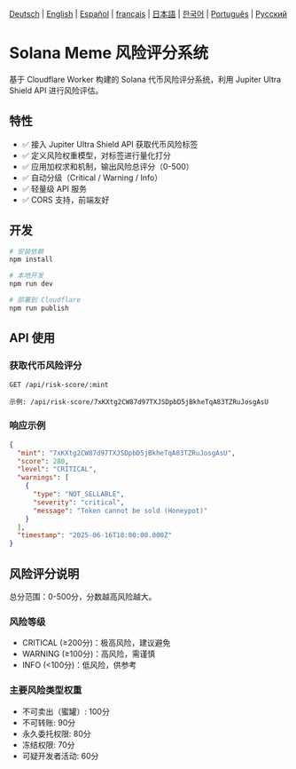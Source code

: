 <!-- Keep these links. Translations will automatically update with the README. -->
[Deutsch](https://www.readme-i18n.com/cracker999999/sol_meme_risk_score?lang=de) | 
[English](https://www.readme-i18n.com/cracker999999/sol_meme_risk_score?lang=en) | 
[Español](https://www.readme-i18n.com/cracker999999/sol_meme_risk_score?lang=es) | 
[français](https://www.readme-i18n.com/cracker999999/sol_meme_risk_score?lang=fr) | 
[日本語](https://www.readme-i18n.com/cracker999999/sol_meme_risk_score?lang=ja) | 
[한국어](https://www.readme-i18n.com/cracker999999/sol_meme_risk_score?lang=ko) | 
[Português](https://www.readme-i18n.com/cracker999999/sol_meme_risk_score?lang=pt) | 
[Русский](https://www.readme-i18n.com/cracker999999/sol_meme_risk_score?lang=ru)

# Solana Meme 风险评分系统

基于 Cloudflare Worker 构建的 Solana 代币风险评分系统，利用 Jupiter Ultra Shield API 进行风险评估。

## 特性

- ✅ 接入 Jupiter Ultra Shield API 获取代币风险标签
- ✅ 定义风险权重模型，对标签进行量化打分
- ✅ 应用加权求和机制，输出风险总评分（0-500）
- ✅ 自动分级（Critical / Warning / Info）
- ✅ 轻量级 API 服务
- ✅ CORS 支持，前端友好

## 开发

```bash
# 安装依赖
npm install

# 本地开发
npm run dev

# 部署到 Cloudflare
npm run publish
```

## API 使用

### 获取代币风险评分

```
GET /api/risk-score/:mint

示例: /api/risk-score/7xKXtg2CW87d97TXJSDpbD5jBkheTqA83TZRuJosgAsU
```

### 响应示例

```json
{
  "mint": "7xKXtg2CW87d97TXJSDpbD5jBkheTqA83TZRuJosgAsU",
  "score": 280,
  "level": "CRITICAL",
  "warnings": [
    {
      "type": "NOT_SELLABLE",
      "severity": "critical",
      "message": "Token cannot be sold (Honeypot)"
    }
  ],
  "timestamp": "2025-06-16T10:00:00.000Z"
}
```

## 风险评分说明

总分范围：0-500分，分数越高风险越大。

### 风险等级
- CRITICAL (≥200分)：极高风险，建议避免
- WARNING (≥100分)：高风险，需谨慎
- INFO (<100分)：低风险，供参考

### 主要风险类型权重
- 不可卖出（蜜罐）: 100分
- 不可转账: 90分
- 永久委托权限: 80分
- 冻结权限: 70分
- 可疑开发者活动: 60分
